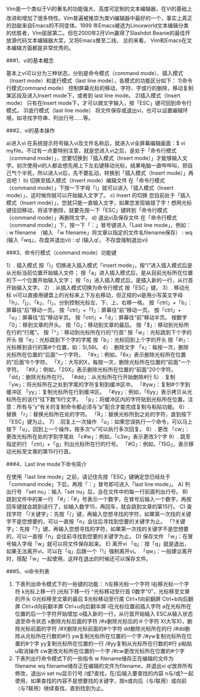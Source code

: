 Vim是一个类似于Vi的著名的功能强大、高度可定制的文本编辑器，在Vi的基础上改进和增加了很多特性。Vim普遍被推崇为类Vi编辑器中最好的一个，事实上真正的劲敌来自Emacs的不同变体。1999 年Emacs被选为Linuxworld文本编辑分类的优胜者，Vim屈居第二。但在2000年2月Vim赢得了Slashdot Beanie的最佳开放源代码文本编辑器大奖，又将Emacs推至二线， 总的来看， Vim和Emacs在文本编辑方面都是非常优秀的。

###1、vi的基本概念

基本上vi可以分为三种状态，分别是命令模式（command mode）、插入模式（Insert mode）和底行模式（last line mode），各模式的功能区分如下：
1)命令行模式command mode）
控制屏幕光标的移动，字符、字或行的删除，移动复制某区段及进入Insert mode下，或者到 last line mode。
2)插入模式（Insert mode）
只有在Insert mode下，才可以做文字输入，按「ESC」键可回到命令行模式。
3)底行模式（last line mode）
将文件保存或退出vi，也可以设置编辑环境，如寻找字符串、列出行号……等。

###2、vi的基本操作

a)进入vi
在系统提示符号输入vi及文件名称后，就进入vi全屏幕编辑画面：$ vi myfile。不过有一点要特别注意，就是您进入vi之后，是处于「命令行模式（command mode）」，您要切换到「插入模式（Insert mode）」才能够输入文字。初次使用vi的人都会想先用上下左右键移动光标，结果电脑一直哔哔叫，把自己气个半死，所以进入vi后，先不要乱动，转换到「插入模式（Insert mode）」再说吧！
b) 切换至插入模式（Insert mode）编辑文件
在「命令行模式（command mode）」下按一下字母「i」就可以进入「插入模式（Insert mode）」，这时候你就可以开始输入文字了。
c) Insert 的切换
您目前处于「插入模式（Insert mode）」，您就只能一直输入文字，如果您发现输错了字！想用光标键往回移动，将该字删除，就要先按一下「ESC」键转到「命令行模式（command mode）」再删除文字。
d) 退出vi及保存文件
在「命令行模式（command mode）」下，按一下「：」冒号键进入「Last line mode」，例如：
: w filename （输入 「w filename」将文章以指定的文件名filename保存）
: wq (输入「wq」，存盘并退出vi)
: q! (输入q!， 不存盘强制退出vi)

###3、命令行模式（command mode）功能键

1）. 插入模式
按「i」切换进入插入模式「insert mode」，按“i”进入插入模式后是从光标当前位置开始输入文件；
按「a」进入插入模式后，是从目前光标所在位置的下一个位置开始输入文字；
按「o」进入插入模式后，是插入新的一行，从行首开始输入文字。
2）. 从插入模式切换为命令行模式
按「ESC」键。
3）. 移动光标
vi可以直接用键盘上的光标来上下左右移动，但正规的vi是用小写英文字母「h」、「j」、「k」、「l」，分别控制光标左、下、上、右移一格。
按「ctrl」+「b」：屏幕往“后”移动一页。
按「ctrl」+「f」：屏幕往“前”移动一页。
按「ctrl」+「u」：屏幕往“后”移动半页。
按「ctrl」+「d」：屏幕往“前”移动半页。
按数字「0」：移到文章的开头。
按「G」：移动到文章的最后。
按「$」：移动到光标所在行的“行尾”。
按「^」：移动到光标所在行的“行首”
按「w」：光标跳到下个字的开头
按「e」：光标跳到下个字的字尾
按「b」：光标回到上个字的开头
按「#l」：光标移到该行的第#个位置，如：5l,56l。
4）. 删除文字
「x」：每按一次，删除光标所在位置的“后面”一个字符。
「#x」：例如，「6x」表示删除光标所在位置的“后面”6个字符。
「X」：大写的X，每按一次，删除光标所在位置的“前面”一个字符。
「#X」：例如，「20X」表示删除光标所在位置的“前面”20个字符。
「dd」：删除光标所在行。
「#dd」：从光标所在行开始删除#行
5）. 复制
「yw」：将光标所在之处到字尾的字符复制到缓冲区中。
「#yw」：复制#个字到缓冲区
「yy」：复制光标所在行到缓冲区。
「#yy」：例如，「6yy」表示拷贝从光标所在的该行“往下数”6行文字。
「p」：将缓冲区内的字符贴到光标所在位置。注意：所有与“y”有关的复制命令都必须与“p”配合才能完成复制与粘贴功能。
6）. 替换
「r」：替换光标所在处的字符。
「R」：替换光标所到之处的字符，直到按下「ESC」键为止。
7）. 回复上一次操作
「u」：如果您误执行一个命令，可以马上按下「u」，回到上一个操作。按多次“u”可以执行多次回复。
8）. 更改
「cw」：更改光标所在处的字到字尾处
「c#w」：例如，「c3w」表示更改3个字
9）. 跳至指定的行
「ctrl」+「g」列出光标所在行的行号。
「#G」：例如，「15G」，表示移动光标至文章的第15行行首。

###4、Last line mode下命令简介

在使用「last line mode」之前，请记住先按「ESC」键确定您已经处于「command mode」下后，再按「：」冒号即可进入「last line mode」。
A) 列出行号
「set nu」：输入「set nu」后，会在文件中的每一行前面列出行号。
B) 跳到文件中的某一行
「#」：「#」号表示一个数字，在冒号后输入一个数字，再按回车键就会跳到该行了，如输入数字15，再回车，就会跳到文章的第15行。
C) 查找字符
「/关键字」：先按「/」键，再输入您想寻找的字符，如果第一次找的关键字不是您想要的，可以一直按「n」会往后寻找到您要的关键字为止。
「?关键字」：先按「?」键，再输入您想寻找的字符，如果第一次找的关键字不是您想要的，可以一直按「n」会往前寻找到您要的关键字为止。
D) 保存文件
「w」：在冒号输入字母「w」就可以将文件保存起来。
E) 离开vi
「q」：按「q」就是退出，如果无法离开vi，可以在「q」后跟一个「!」强制离开vi。
「qw」：一般建议离开时，搭配「w」一起使用，这样在退出的时候还可以保存文件。

###5、vi命令列表

1) 下表列出命令模式下的一些键的功能：
h左移光标一个字符
l右移光标一个字符
k光标上移一行
j光标下移一行
^光标移动至行首
0数字“0”，光标移至文章的开头
G光标移至文章的最后
$光标移动至行尾
Ctrl+f向前翻屏
Ctrl+b向后翻屏
Ctrl+d向前翻半屏
Ctrl+u向后翻半屏
i在光标位置前插入字符
a在光标所在位置的后一个字符开始增加
o插入新的一行，从行首开始输入
ESC从输入状态退至命令状态
x删除光标后面的字符
/#x删除光标后的＃个字符
X(大写X)，删除光标前面的字符
/#X删除光标前面的#个字符
dd删除光标所在的行
/#dd删除从光标所在行数的#行
yw复制光标所在位置的一个字
/#yw复制光标所在位置的#个字
yy复制光标所在位置的一行
/#yy复制从光标所在行数的#行
p粘贴
u取消操作
cw更改光标所在位置的一个字
/#cw更改光标所在位置的#个字
2) 下表列出行命令模式下的一些指令
w filename储存正在编辑的文件为filename
wq filename储存正在编辑的文件为filename，并退出vi
q!放弃所有修改，退出vi
set nu显示行号
/或?查找，在/后输入要查找的内容
n与/或?一起使用，如果查找的内容不是想要找的关键字，按n或向后（与/联用）或向前（与?联用）继续查找，直到找到为止。


